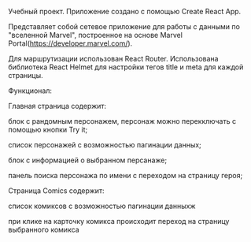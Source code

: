 Учебный проект. Приложение создано с помощью Create React App.

Представляет собой сетевое приложение для работы с данными по "вселенной Marvel", построенное на основе Marvel Portal(https://developer.marvel.com/).

Для маршрутизации использован React Router. Использована библиотека React Helmet для настройки тегов title и meta для каждой страницы.

Функционал:

Главная страница содержит:

  блок с рандомным персонажем, персонаж можно перекключать с помощью кнопки Try it;
  
  список персонажей с возможностью пагинации данных;
  
  блок с информацией о выбранном персанаже;
  
  панель поиска персонажа по имени с переходом на страницу героя;

Страница Comics содержит:

  список комиксов с возможностью пагинации данныхж
  
  при клике на карточку комикса происходит переход на страницу выбранного комикса

